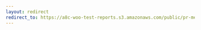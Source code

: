 ```yaml
---
layout: redirect
redirect_to: https://a8c-woo-test-reports.s3.amazonaws.com/public/pr-merge/45540/e2e/index.html
---
```

